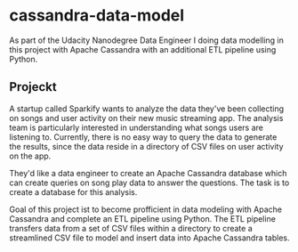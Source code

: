 # cassandra-data-model
As part of the Udacity Nanodegree Data Engineer I doing data modelling in this project with Apache Cassandra with an additional ETL pipeline using Python.

## Projeckt
A startup called Sparkify wants to analyze the data they've been collecting on songs and user activity on their new music streaming app. The analysis team is particularly interested in understanding what songs users are listening to. Currently, there is no easy way to query the data to generate the results, since the data reside in a directory of CSV files on user activity on the app.

They'd like a data engineer to create an Apache Cassandra database which can create queries on song play data to answer the questions. The task is to create a database for this analysis.

Goal of this project ist to become profficient in data modeling with Apache Cassandra and complete an ETL pipeline using Python. The ETL pipeline transfers data from a set of CSV files within a directory to create a streamlined CSV file to model and insert data into Apache Cassandra tables.

